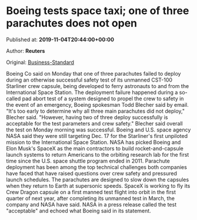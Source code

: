 
# Boeing tests space taxi; one of three parachutes does not open

Published at: **2019-11-04T20:44:00+00:00**

Author: **Reuters**

Original: [Business-Standard](https://www.business-standard.com/article/international/boeing-tests-space-taxi-one-of-three-parachutes-does-not-open-119110500054_1.html)

Boeing Co said on Monday that one of three parachutes failed to deploy during an otherwise successful safety test of its unmanned CST-100 Starliner crew capsule, being developed to ferry astronauts to and from the International Space Station.
The deployment failure happened during a so-called pad abort test of a system designed to propel the crew to safety in the event of an emergency, Boeing spokesman Todd Blecher said by email.
"It's too early to determine why all three main parachutes did not deploy," Blecher said. "However, having two of three deploy successfully is acceptable for the test parameters and crew safety."
Blecher said overall the test on Monday morning was successful.
Boeing and U.S. space agency NASA said they were still targeting Dec. 17 for the Starliner's first unpiloted mission to the International Space Station.
NASA has picked Boeing and Elon Musk's SpaceX as the main contractors to build rocket-and-capsule launch systems to return Americans to the orbiting research lab for the first time since the U.S. space shuttle program ended in 2011.
Parachute deployment has been among the top technical challenges both companies have faced that have raised questions over crew safety and pressured launch schedules. The parachutes are designed to slow down the capsules when they return to Earth at supersonic speeds.
SpaceX is working to fly its Crew Dragon capsule on a first manned test flight into orbit in the first quarter of next year, after completing its unmanned test in March, the company and NASA have said.
NASA in a press release called the test "acceptable" and echoed what Boeing said in its statement.
